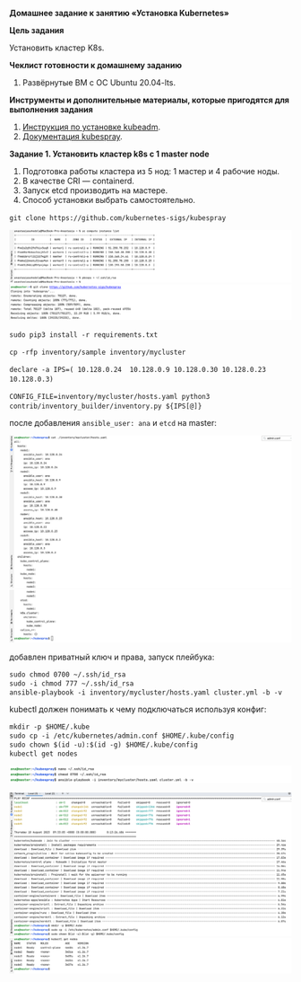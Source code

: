 **Домашнее задание к занятию «Установка Kubernetes»**

**Цель задания**

Установить кластер K8s.

**Чеклист готовности к домашнему заданию**
1. Развёрнутые ВМ с ОС Ubuntu 20.04-lts.

**Инструменты и дополнительные материалы, которые пригодятся для выполнения задания**
1. [Инструкция по установке kubeadm](https://kubernetes.io/docs/setup/production-environment/tools/kubeadm/create-cluster-kubeadm/).
2. [Документация kubespray](https://kubespray.io/#/).

**Задание 1. Установить кластер k8s с 1 master node**
1. Подготовка работы кластера из 5 нод: 1 мастер и 4 рабочие ноды.
2. В качестве CRI — containerd.
3. Запуск etcd производить на мастере.
4. Способ установки выбрать самостоятельно.

`git clone https://github.com/kubernetes-sigs/kubespray`

![img_4.png](../../images/img429.png)
![img_12.png](../../images/img421.png)

`sudo pip3 install -r requirements.txt`

`cp -rfp inventory/sample inventory/mycluster`

`declare -a IPS=( 10.128.0.24  10.128.0.9 10.128.0.30 10.128.0.23  10.128.0.3)`

`CONFIG_FILE=inventory/mycluster/hosts.yaml python3 contrib/inventory_builder/inventory.py ${IPS[@]}`

после добавления `ansible_user: ana` и `etcd` на master:

![img_2.png](../../images/img427.png)
![img_3.png](../../images/img428.png)

добавлен приватный ключ и права, запуск плейбука:

```
sudo chmod 0700 ~/.ssh/id_rsa
sudo -i chmod 777 ~/.ssh/id_rsa
ansible-playbook -i inventory/mycluster/hosts.yaml cluster.yml -b -v
```

kubectl должен понимать к чему подключаться используя конфиг:

```
mkdir -p $HOME/.kube
sudo cp -i /etc/kubernetes/admin.conf $HOME/.kube/config
sudo chown $(id -u):$(id -g) $HOME/.kube/config
kubectl get nodes
```

![img_8.png](../../images/img417.png)


![img.png](../../images/img425.png)
![img_1.png](../../images/img426.png)